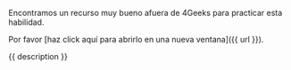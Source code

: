 Encontramos un recurso muy bueno afuera de 4Geeks para practicar esta habilidad.

Por favor [haz click aquí para abrirlo en una nueva ventana]({{ url }}).

{{ description }}
